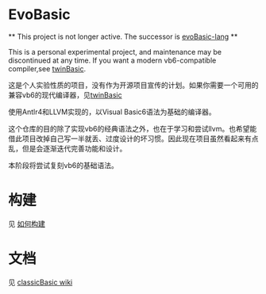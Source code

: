 # EvoBasic

** This project is not longer active. The successor is [evoBasic-lang](https://github.com/Yoorkin/evoBasic-lang) **


This is a personal experimental project, and maintenance may be discontinued at any time.
If you want a modern vb6-compatible compiler,see [twinBasic](https://github.com/WaynePhillipsEA/twinbasic).

这是个人实验性质的项目，没有作为开源项目宣传的计划。如果你需要一个可用的兼容vb6的现代编译器，见[twinBasic](https://github.com/WaynePhillipsEA/twinbasic)

使用Antlr4和LLVM实现的，以Visual Basic6语法为基础的编译器。

这个仓库的目的除了实现vb6的经典语法之外，也在于学习和尝试llvm。也希望能借此项目改掉自己写一半就丢、过度设计的坏习惯。因此现在项目虽然看起来有点乱，但是会逐渐迭代完善功能和设计。

本阶段将尝试复刻vb6的基础语法。

# 构建
见 [如何构建](./../../wiki/HowToBuild)

# 文档
见 [classicBasic wiki](./../../wiki)
